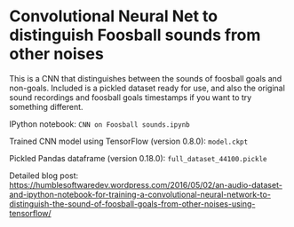 # Convolutional Neural Net to distinguish Foosball sounds from other noises

This is a CNN that distinguishes between the sounds of foosball goals and non-goals. Included is a pickled dataset ready for use, and also the original sound recordings and foosball goals timestamps if you want to try something different.

IPython notebook: `CNN on Foosball sounds.ipynb`

Trained CNN model using TensorFlow (version 0.8.0): `model.ckpt`

Pickled Pandas dataframe (version 0.18.0): `full_dataset_44100.pickle`

Detailed blog post:
https://humblesoftwaredev.wordpress.com/2016/05/02/an-audio-dataset-and-ipython-notebook-for-training-a-convolutional-neural-network-to-distinguish-the-sound-of-foosball-goals-from-other-noises-using-tensorflow/
